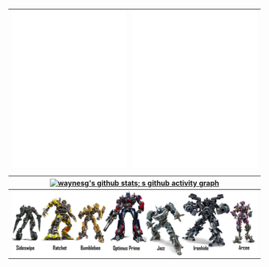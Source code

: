 | <a href="https://github.com/waynesg/AutoBuild-OpenWrt"><img alt="🦑" align="center" src="https://github.com/waynesg/waynesg/blob/main/metrics.svg" alt="waynesg's github stats" /></a> | <a href="https://github.com/waynesg/AutoBuild-OpenWrt"><img alt="🦑" align="center" src="https://github.com/waynesg/waynesg/blob/main/metrics.additional.svg" alt="waynesg's github stats" /></a> |
| ------------- |  ------------- | 

| <a href="https://github.com/waynesg"><img alt="waynesg's github stats; s github activity graph" align="center" src="https://github-readme-activity-graph.cyclic.app/graph?username=waynesg&amp;bg_color=fefefe&amp;color=000000&amp;line=4bc0c8&amp;point=feac5e&amp;area=true&amp;hide_border=false"/></a> |
| ------------------------------ | 
| <a href="https://github.com/waynesg"><img alt="🦑" align="center" src="https://github.com/waynesg/waynesg/blob/main/Transformers-Autobots-PNG-Picture.png"></a> |
